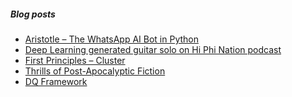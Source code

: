 <!--

### Hi there 👋

-->
##### Blog posts

<!--START_SECTION:posts-->
* [Aristotle – The WhatsApp AI Bot in Python](https:&#x2F;&#x2F;vishsubramanian.me&#x2F;aristotle-the-whatsapp-ai-bot&#x2F;?utm_source&#x3D;rss&amp;utm_medium&#x3D;rss&amp;utm_campaign&#x3D;aristotle-the-whatsapp-ai-bot)
* [Deep Learning generated guitar solo on Hi Phi Nation podcast](https:&#x2F;&#x2F;vishsubramanian.me&#x2F;deep-learning-generated-guitar-solo-on-hi-phi-nation-podcast&#x2F;?utm_source&#x3D;rss&amp;utm_medium&#x3D;rss&amp;utm_campaign&#x3D;deep-learning-generated-guitar-solo-on-hi-phi-nation-podcast)
* [First Principles – Cluster](https:&#x2F;&#x2F;vishsubramanian.me&#x2F;first-principles-cluster&#x2F;?utm_source&#x3D;rss&amp;utm_medium&#x3D;rss&amp;utm_campaign&#x3D;first-principles-cluster)
* [Thrills of Post-Apocalyptic Fiction](https:&#x2F;&#x2F;vishsubramanian.me&#x2F;thrills-of-post-apocalyptic-fiction&#x2F;?utm_source&#x3D;rss&amp;utm_medium&#x3D;rss&amp;utm_campaign&#x3D;thrills-of-post-apocalyptic-fiction)
* [DQ Framework](https:&#x2F;&#x2F;vishsubramanian.me&#x2F;dq-framework&#x2F;?utm_source&#x3D;rss&amp;utm_medium&#x3D;rss&amp;utm_campaign&#x3D;dq-framework)
<!--END_SECTION:posts-->

<!--
**vishwanath79/vishwanath79** is a ✨ _special_ ✨ repository because its `README.md` (this file) appears on your GitHub profile.

Here are some ideas to get you started:

- 🔭 I’m currently working on ...
- 🌱 I’m currently learning ...
- 👯 I’m looking to collaborate on ...
- 🤔 I’m looking for help with ...
- 💬 Ask me about ...
- 📫 How to reach me: ...
- 😄 Pronouns: ...
- ⚡ Fun fact: ...
-->
